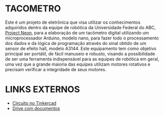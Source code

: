 # TACOMETRO

Este é um projeto de eletrônica que visa utilizar os conhecimentos adquiridos dentro da equipe de robótica da Universidade Federal do ABC, [Project Neon](https://www.bing.com/ck/a?!&&p=993266a7f137f60d8eda8bf9a40745bb6665e729e584763740087afad75d4fe7JmltdHM9MTY1MjgwOTUwMiZpZ3VpZD00YmMxYTYyZC0yMDY3LTQ5MzctYTAzNi0wNjU4ZGViNGI4MzImaW5zaWQ9NTE1MQ&ptn=3&fclid=13cfca8a-d609-11ec-a5fb-8f2925c94284&u=a1aHR0cHM6Ly9naXRodWIuY29tL1Byb2plY3QtTmVvbg&ntb=1), para a elaboração de um tacômetro digital utilizando um microprocessador Arduino, modelo nano, para fazer todo o processamento dos dados e da lógica de programação através do sinal obtido de um sensor de efeito hall, modelo A3144. Este equipamento tem como objetivo principal ser portátil, de fácil manuseio e robusto, visando a possibilidade de ser uma ferramenta indispensável para as equipes de robótica em geral, uma vez que a grande maioria das equipes utilizam motores rotativos e precisam verificar a integridade de seus motores.

# LINKS EXTERNOS
  - [Circuito no Tinkercad](https://www.tinkercad.com/things/60brRxPVeF7)
  - [Drive com documentos](https://drive.google.com/drive/folders/1tfAWwfq5w68MBumeV3aKaUtZ6AYFgyQX?usp=sharing)
